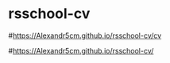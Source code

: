 # rsschool-cv

#https://Alexandr5cm.github.io/rsschool-cv/cv

#https://Alexandr5cm.github.io/rsschool-cv/

